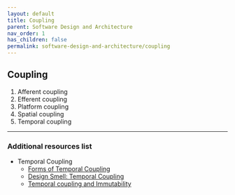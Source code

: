 ```yaml
---
layout: default
title: Coupling
parent: Software Design and Architecture
nav_order: 1
has_children: false
permalink: software-design-and-architecture/coupling
---
```


## Coupling

1. Afferent coupling
2. Efferent coupling
3. Platform coupling
4. Spatial coupling
5. Temporal coupling


---
### Additional resources list

- Temporal Coupling
	- [Forms of Temporal Coupling](https://www.pluralsight.com/tech-blog/forms-of-temporal-coupling/)  
	- [Design Smell: Temporal Coupling](https://blog.ploeh.dk/2011/05/24/DesignSmellTemporalCoupling/)  
	- [Temporal coupling and Immutability](https://enterprisecraftsmanship.com/posts/temporal-coupling-and-immutability/)  